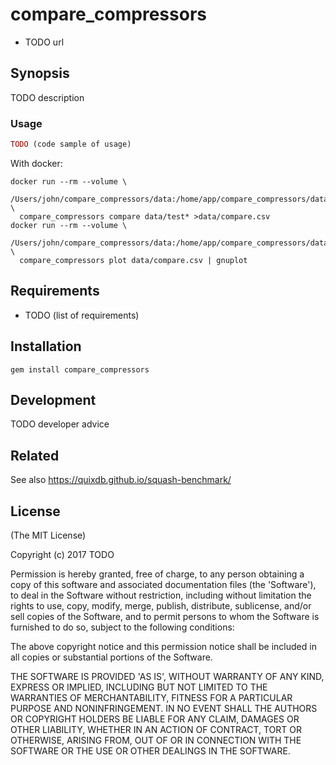 # compare_compressors

* TODO url

## Synopsis

TODO description

### Usage

```ruby
TODO (code sample of usage)
```

With docker:
```
docker run --rm --volume \
  /Users/john/compare_compressors/data:/home/app/compare_compressors/data \
  compare_compressors compare data/test* >data/compare.csv
docker run --rm --volume \
  /Users/john/compare_compressors/data:/home/app/compare_compressors/data \
  compare_compressors plot data/compare.csv | gnuplot
```

## Requirements

* TODO (list of requirements)

## Installation

```
gem install compare_compressors
```

## Development

TODO developer advice

## Related

See also https://quixdb.github.io/squash-benchmark/

## License

(The MIT License)

Copyright (c) 2017 TODO

Permission is hereby granted, free of charge, to any person obtaining
a copy of this software and associated documentation files (the
'Software'), to deal in the Software without restriction, including
without limitation the rights to use, copy, modify, merge, publish,
distribute, sublicense, and/or sell copies of the Software, and to
permit persons to whom the Software is furnished to do so, subject to
the following conditions:

The above copyright notice and this permission notice shall be
included in all copies or substantial portions of the Software.

THE SOFTWARE IS PROVIDED 'AS IS', WITHOUT WARRANTY OF ANY KIND,
EXPRESS OR IMPLIED, INCLUDING BUT NOT LIMITED TO THE WARRANTIES OF
MERCHANTABILITY, FITNESS FOR A PARTICULAR PURPOSE AND NONINFRINGEMENT.
IN NO EVENT SHALL THE AUTHORS OR COPYRIGHT HOLDERS BE LIABLE FOR ANY
CLAIM, DAMAGES OR OTHER LIABILITY, WHETHER IN AN ACTION OF CONTRACT,
TORT OR OTHERWISE, ARISING FROM, OUT OF OR IN CONNECTION WITH THE
SOFTWARE OR THE USE OR OTHER DEALINGS IN THE SOFTWARE.
